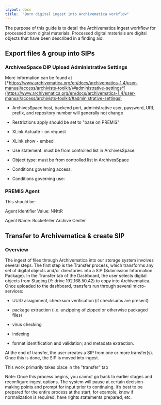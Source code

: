 ```yaml
---
layout: docs
title:  "Born digital ingest into Archivematica workflow"
---
```


The purpose of this guide is to detail the Archivematica Ingest workflow for processed born digital materials. Processed digital materials are digital objects that have been described in a finding aid.


## Export files &amp; group into SIPs


### ArchivesSpace DIP Upload Administrative Settings

More information can be found at
[*https://www.archivematica.org/en/docs/archivematica-1.4/user-manual/access/archivists-toolkit/\#administrative-settings*](https://www.archivematica.org/en/docs/archivematica-1.4/user-manual/access/archivists-toolkit/#administrative-settings)

-   ArchivesSpace host, backend port, administrative user, password, URL prefix, and repository number will generally not change

-   Restrictions apply should be set to "base on PREMIS"

-   XLink Actuate - on request

-   XLink show - embed

-   Use statement: must be from controlled list in ArchivesSpace

-   Object type: must be from controlled list in ArchivesSpace

-   Conditions governing access:

-   Conditions governing use:

### PREMIS Agent

This should be:

Agent Identifier Value: NNttR

Agent Name: Rockefeller Archive Center

## Transfer to Archivematica & create SIP

### Overview


The ingest of files through Archivematica into our storage system involves several steps. The first step is the Transfer process, which transforms any set of digital objects and/or directories into a SIP
(Submission Information Package). In the Transfer tab of the Dashboard,
the user selects digital objects from Staging (Y: drive 192.168.50.42)
to copy into Archivematica. Once uploaded to the dashboard, transfers run through several micro-services:

-   UUID assignment, checksum verification (if checksums are present)

-   package extraction (i.e. unzipping of zipped or otherwise packaged files)

-   virus checking

-   indexing

-   format identification and validation; and metadata extraction.

At the end of transfer, the user creates a SIP from one or more transfer(s). Once this is done, the SIP is moved into ingest.

This work primarily takes place in the "transfer" tab

Note: Once this process begins, you cannot go back to earlier stages and reconfigure ingest options. The system will pause at certain decision-making points and prompt for input prior to continuing. It’s best to be prepared for the entire process at the start, for example,
know if normalization is required, have rights statements prepared, etc.
